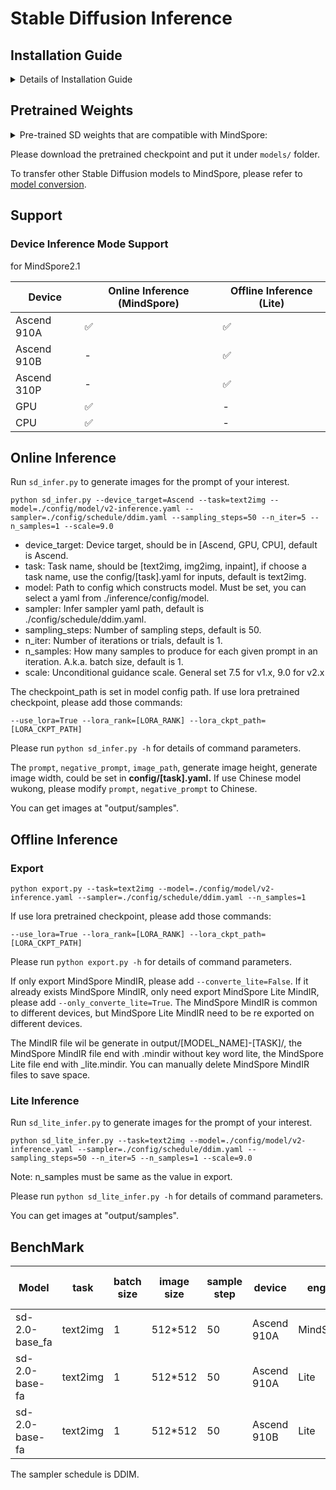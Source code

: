 # Stable Diffusion Inference

## Installation Guide

<details close>

<summary> Details of Installation Guide </summary>>

Note: MindSpore Lite applyed python3.7. Please prepare the environment for Python 3.7 before installing.

### Install MindSpore

Please install MindSpore 2.1 refer to [MindSpore Install](https://www.mindspore.cn/install)

### Install MindSpore Lite

Refer to [Lite install](https://mindspore.cn/lite/docs/zh-CN/r2.1/use/downloads.html)

1. Download the supporting tar.gz and whl packages according to the environment.
2. Unzip the tar.gz package and install the corresponding version of the WHL package.

   ```shell
   tar -zxvf mindspore-lite-2.1.0-*.tar.gz
   pip install mindspore_lite-2.1.0-*.whl
   ```

3. Configure Lite's environment variables

   `LITE_HOME` is the folder path extracted from tar.gz, and it is recommended to use an absolute path.

   ```shell
   export LITE_HOME=/path/to/mindspore-lite-{version}-{os}-{platform}
   export LD_LIBRARY_PATH=$LITE_HOME/runtime/lib:$LITE_HOME/tools/converter/lib:$LD_LIBRARY_PATH
   export PATH=$LITE_HOME/tools/converter/converter:$LITE_HOME/tools/benchmark:$PATH
   ```
**Note: MindSpore and MindSpore Lite must be same version.**

</details>

## Pretrained Weights

<details close>
  <summary>Pre-trained SD weights that are compatible with MindSpore: </summary>

Currently, we provide pre-trained stable diffusion model weights that are compatible with MindSpore as follows.

| **Version name** |**Task** |  **MindSpore Checkpoint**  | **Ref. Official Model** | **config** | **Resolution** |
|-----------------|---------------|---------------|------------|--------| ---- |
| 2.0            | text2img | [sd_v2_base-57526ee4.ckpt](https://download.mindspore.cn/toolkits/mindone/stable_diffusion/sd_v2_base-57526ee4.ckpt) |  [stable-diffusion-2-base](https://huggingface.co/stabilityai/stable-diffusion-2-base) | [v2-inference](config/model/v2-inference.yaml) | 512x512 |
| 2.0-v768      | text2img | [sd_v2_768_v-e12e3a9b.ckpt](https://download.mindspore.cn/toolkits/mindone/stable_diffusion/sd_v2_768_v-e12e3a9b.ckpt) |  [stable-diffusion-2](https://huggingface.co/stabilityai/stable-diffusion-2) | [v2-inference](config/model/v2-inference.yaml) | 768x768 |
| 2.0-inpaint      | image inpainting | [sd_v2_inpaint-f694d5cf.ckpt](https://download.mindspore.cn/toolkits/mindone/stable_diffusion/sd_v2_inpaint-f694d5cf.ckpt) | [stable-diffusion-2-inpainting](https://huggingface.co/stabilityai/stable-diffusion-2-inpainting) | [v2-inpaint-inference](config/model/v2-inpaint-inference.yaml) | 512x512 |
| 1.5       | text2img | [sd_v1.5-d0ab7146.ckpt](https://download.mindspore.cn/toolkits/mindone/stable_diffusion/sd_v1.5-d0ab7146.ckpt) | [stable-diffusion-v1-5](https://huggingface.co/runwayml/stable-diffusion-v1-5) | [v1-inference](config/model/v1-inference.yaml) | 512x512 |
| wukong    | text2img |  [wukong-huahua-ms.ckpt](https://download.mindspore.cn/toolkits/minddiffusion/wukong-huahua/wukong-huahua-ms.ckpt) |  | [v1-inference-chinese](config/model/v1-inference-chinese.yaml) | 512x512 |
| wukong-inpaint    | image inpainting |  [wukong-huahua-inpaint-ms.ckpt](https://download.mindspore.cn/toolkits/minddiffusion/wukong-huahua/wukong-huahua-inpaint-ms.ckpt) |  | [v1-inpaint-inference-chinese](config/model/v1-inpaint-inference-chinese.yaml) | 512x512 |
| controlnet-canny    | image inpainting |  [control_canny_sd_v1.5_static-6350d204.ckpt](https://download.mindspore.cn/toolkits/mindone/stable_diffusion/control_canny_sd_v1.5_static-6350d204.ckpt) | [controlnet-canny](https://github.com/lllyasviel/ControlNet/blob/main/gradio_canny2image.py) | [v1-controlnet-canny](config/model/v1-inference-controlnet.yaml) | 512x512 |
| controlnet-segmentation    | image inpainting |  [control_segmentation_sd_v1.5_static-6350d204.ckpt](https://download.mindspore.cn/toolkits/mindone/stable_diffusion/control_segmentation_sd_v1.5_static-77bea2e9.ckpt) | [controlnet-segmentation](https://github.com/lllyasviel/ControlNet/blob/main/gradio_canny2image.py) | [v1-controlnet-segmentation](config/model/v1-inference-controlnet.yaml) | 512x512 |

</details>

Please download the pretrained checkpoint and put it under `models/` folder.

To transfer other Stable Diffusion models to MindSpore, please refer to [model conversion](../tools/model_conversion/README.md).

## Support

### Device Inference Mode Support

for MindSpore2.1

| Device | Online Inference (MindSpore) | Offline Inference (Lite) |
| ------ | ---------------------------- | ------------------------ |
| Ascend 910A | ✅ | ✅ |
| Ascend 910B | - | ✅ |
| Ascend 310P | - | ✅ |
| GPU | ✅ | - |
| CPU | ✅ | - |

## Online Inference

Run `sd_infer.py` to generate images for the prompt of your interest.

```shell
python sd_infer.py --device_target=Ascend --task=text2img --model=./config/model/v2-inference.yaml --sampler=./config/schedule/ddim.yaml --sampling_steps=50 --n_iter=5 --n_samples=1 --scale=9.0
```

- device_target: Device target, should be in [Ascend, GPU, CPU], default is Ascend.
- task: Task name, should be [text2img, img2img, inpaint], if choose a task name, use the config/[task].yaml for inputs, default is text2img.
- model: Path to config which constructs model. Must be set, you can select a yaml from ./inference/config/model.
- sampler: Infer sampler yaml path, default is ./config/schedule/ddim.yaml.
- sampling_steps: Number of sampling steps, default is 50.
- n_iter: Number of iterations or trials, default is 1.
- n_samples: How many samples to produce for each given prompt in an iteration. A.k.a. batch size, default is 1.
- scale: Unconditional guidance scale. General set 7.5 for v1.x, 9.0 for v2.x

The checkpoint_path is set in model config path. If use lora pretrained checkpoint, please add those commands:

```shell
--use_lora=True --lora_rank=[LORA_RANK] --lora_ckpt_path=[LORA_CKPT_PATH]
```

Please run `python sd_infer.py -h` for details of command parameters.

The `prompt`, `negative_prompt`, `image_path`, generate image height, generate image width, could be set in **config/[task].yaml.**
If use Chinese model wukong, please modify `prompt`, `negative_prompt` to Chinese.

You can get images at "output/samples".

## Offline Inference

### Export

```shell
python export.py --task=text2img --model=./config/model/v2-inference.yaml --sampler=./config/schedule/ddim.yaml --n_samples=1
```

If use lora pretrained checkpoint, please add those commands:

```shell
--use_lora=True --lora_rank=[LORA_RANK] --lora_ckpt_path=[LORA_CKPT_PATH]
```

Please run `python export.py -h` for details of command parameters.

If only export MindSpore MindIR, please add `--converte_lite=False`.
If it already exists MindSpore MindIR, only need export MindSpore Lite MindIR, please add `--only_converte_lite=True`.
The MindSpore MindIR is common to different devices, but MindSpore Lite MindIR need to be re exported on different devices.

The MindIR file wil be generate in output/[MODEL_NAME]-[TASK]/, the MindSpore MindIR file end with .mindir without key word lite, the MindSpore Lite file end with _lite.mindir.
You can manually delete MindSpore MindIR files to save space.

### Lite Inference

Run `sd_lite_infer.py` to generate images for the prompt of your interest.

```shell
python sd_lite_infer.py --task=text2img --model=./config/model/v2-inference.yaml --sampler=./config/schedule/ddim.yaml --sampling_steps=50 --n_iter=5 --n_samples=1 --scale=9.0
```

Note: n_samples must be same as the value in export.

Please run `python sd_lite_infer.py -h` for details of command parameters.

You can get images at "output/samples".

## BenchMark

| Model | task | batch size | image size | sample step | device | engine | time per image |
| ----  | ---  | ---------- | ---------- | ----------- | ------ | ------ | -------------- |
| sd-2.0-base_fa | text2img | 1 | 512*512 | 50 | Ascend 910A | MindSpore | 5.49 s |
| sd-2.0-base-fa | text2img | 1 | 512*512 | 50 | Ascend 910A | Lite | 3.21 s |
| sd-2.0-base-fa | text2img | 1 | 512*512 | 50 | Ascend 910B | Lite | 2.7 s |

The sampler schedule is DDIM.
